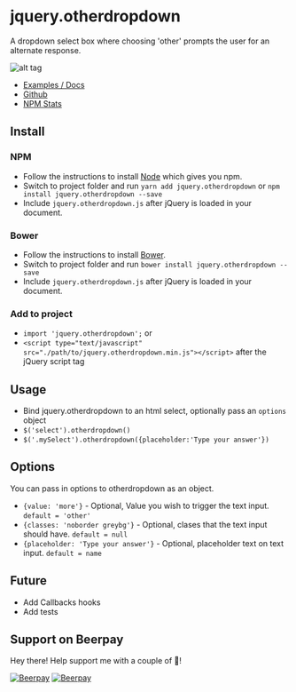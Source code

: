 # jquery.otherdropdown
A dropdown select box where choosing 'other' prompts the user for an alternate response.

![alt tag](https://raw.github.com/TheBox193/jquery.otherdropdown/master/screenshot.png)

* [Examples / Docs](http://otherdropdown.code.jstassen.com/)
* [Github](https://github.com/TheBox193/jquery.otherdropdown)
* [NPM Stats](http://npm-stat.com/charts.html?package=jquery.otherdropdown)

## Install

### NPM
* Follow the instructions to install [Node](https://nodejs.org/download/) which gives you npm.
* Switch to project folder and run `yarn add jquery.otherdropdown` or `npm install jquery.otherdropdown --save`
* Include `jquery.otherdropdown.js` after jQuery is loaded in your document.

### Bower
* Follow the instructions to install [Bower](http://bower.io/#install-bower).
* Switch to project folder and run `bower install jquery.otherdropdown --save`
* Include `jquery.otherdropdown.js` after jQuery is loaded in your document.

### Add to project
* `import 'jquery.otherdropdown';`
or
* `<script type="text/javascript" src="./path/to/jquery.otherdropdown.min.js"></script>` after the jQuery script tag

## Usage
* Bind jquery.otherdropdown to an html select, optionally pass an `options` object
* `$('select').otherdropdown()`
* `$('.mySelect').otherdropdown({placeholder:'Type your answer'})`

## Options
You can pass in options to otherdropdown as an object.

* `{value: 'more'}` - Optional, Value you wish to trigger the text input. `default = 'other'`
* `{classes: 'noborder greybg'}` - Optional, clases that the text input should have. `default = null`
* `{placeholder: 'Type your answer'}` - Optional, placeholder text on text input. `default = name`

## Future
* Add Callbacks hooks
* Add tests

## Support on Beerpay
Hey there! Help support me with a couple of :beers:!

[![Beerpay](https://beerpay.io/TheBox193/jquery.otherdropdown/badge.svg?style=beer-square)](https://beerpay.io/TheBox193/jquery.otherdropdown)  [![Beerpay](https://beerpay.io/TheBox193/jquery.otherdropdown/make-wish.svg?style=flat-square)](https://beerpay.io/TheBox193/jquery.otherdropdown?focus=wish)
